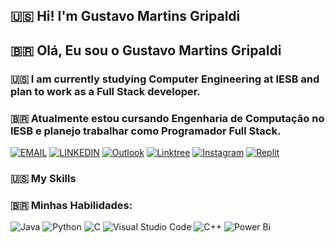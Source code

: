 
## 🇺🇸 Hi! I'm Gustavo Martins Gripaldi  
## 🇧🇷 Olá, Eu sou o Gustavo Martins Gripaldi

### 🇺🇸 I am currently studying Computer Engineering at IESB and plan to work as a Full Stack developer.

### 🇧🇷 Atualmente estou cursando Engenharia de Computação no IESB e planejo trabalhar como Programador Full Stack.

[![EMAIL](https://img.shields.io/badge/Gmail-D14836?style=for-the-badge&logo=gmail&logoColor=white)](mailto:gustavogripaldi@gmail.com)
[![LINKEDIN](https://img.shields.io/badge/LinkedIn-0077B5?style=for-the-badge&logo=linkedin&logoColor=white)](https://www.linkedin.com/in/g2martins/)
[![Outlook](https://img.shields.io/badge/Microsoft_Outlook-0078D4?style=for-the-badge&logo=microsoft-outlook&logoColor=white)](mailto:gustavogripaldi@outlook.com)
[![Linktree](https://img.shields.io/badge/linktree-1de9b6?style=for-the-badge&logo=linktree&logoColor=white)](https://beacons.ai/g2martins/)
[![Instagram](https://img.shields.io/badge/Instagram-%23E4405F.svg?style=for-the-badge&logo=Instagram&logoColor=white)](https://www.instagram.com/_g2martins/?hl=pt-br)
[![Replit](https://img.shields.io/badge/Replit-DD1200?style=for-the-badge&logo=Replit&logoColor=white)](https://replit.com/@G2Martins/)


### 🇺🇸 My Skills
### 🇧🇷 Minhas Habilidades:

![Java](https://img.shields.io/badge/Java-8B2635?style=for-the-badge&logo=openjdk&logoColor=white) 
![Python](https://img.shields.io/badge/Python-3776AB?style=for-the-badge&logo=python&logoColor=white) 
![C](https://img.shields.io/badge/C-00599C?style=for-the-badge&logo=c&logoColor=white)
![Visual Studio Code](https://img.shields.io/badge/Visual%20Studio%20Code-0078d7.svg?style=for-the-badge&logo=visual-studio-code&logoColor=white)
![C++](https://img.shields.io/badge/c++-%2300599C.svg?style=for-the-badge&logo=c%2B%2B&logoColor=white)
![Power Bi](https://img.shields.io/badge/power_bi-F2C811?style=for-the-badge&logo=powerbi&logoColor=black)
